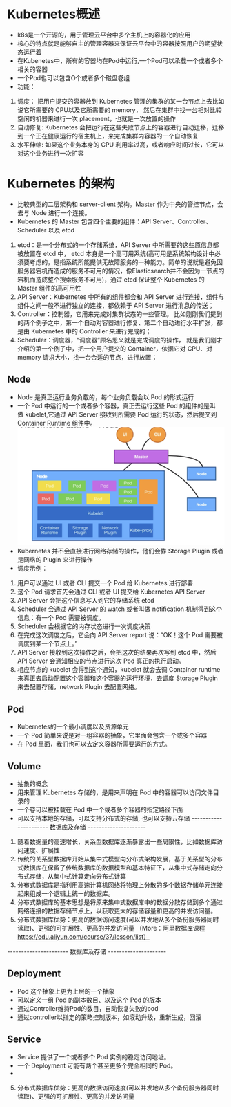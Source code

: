 # Kubernetes概述
* k8s是一个开源的，用于管理云平台中多个主机上的容器化的应用
* 核心的特点就是能够自主的管理容器来保证云平台中的容器按照用户的期望状态运行着
* 在Kubenetes中，所有的容器均在Pod中运行,一个Pod可以承载一个或者多个相关的容器
* 一个Pod也可以包含O个或者多个磁盘卷组
* 功能：
1. 调度： 把用户提交的容器放到 Kubernetes 管理的集群的某一台节点上去比如说它所需要的 CPU以及它所需要的 memory，
然后在集群中找一台相对比较空闲的机器来进行一次 placement，也就是一次放置的操作
2. 自动修复: Kubernetes 会把运行在这些失败节点上的容器进行自动迁移，迁移到一个正在健康运行的宿主机上，来完成集群内容器的一个自动恢复
3. 水平伸缩: 如果这个业务本身的 CPU 利用率过高，或者响应时间过长，它可以对这个业务进行一次扩容

# Kubernetes 的架构
* 比较典型的二层架构和 server-client 架构。Master 作为中央的管控节点，会去与 Node 进行一个连接。
* Kubernetes 的 Master 包含四个主要的组件：API Server、Controller、Scheduler 以及 etcd
1. etcd：是一个分布式的一个存储系统，API Server 中所需要的这些原信息都被放置在 etcd 中，
   etcd 本身是一个高可用系统(高可用是系统架构设计中必须要考虑的，是指系统所能提供无故障服务的一种能力。简单的说就是避免因服务器宕机而造成的服务不可用的情况，像Elasticsearch并不会因为一节点的宕机而造成整个搜索服务不可用)，通过 etcd 保证整个 Kubernetes 的 Master 组件的高可用性
2. API Server：Kubernetes 中所有的组件都会和 API Server 进行连接，组件与组件之间一般不进行独立的连接，都依赖于 API Server 进行消息的传送；
3. Controller：控制器，它用来完成对集群状态的一些管理。
  比如刚刚我们提到的两个例子之中，第一个自动对容器进行修复、第二个自动进行水平扩张，都是由 Kubernetes 中的 Controller 来进行完成的；
4. Scheduler：调度器，“调度器”顾名思义就是完成调度的操作，
  就是我们刚才介绍的第一个例子中，把一个用户提交的 Container，依据它对 CPU、对 memory 请求大小，找一台合适的节点，进行放置；
  
## Node
* Node 是真正运行业务负载的，每个业务负载会以 Pod 的形式运行
* 一个 Pod 中运行的一个或者多个容器，真正去运行这些 Pod 的组件的是叫做 kubelet,它通过 API Server 接收到所需要 Pod 运行的状态，然后提交到Container Runtime 组件中。
![image](https://github.com/surpasslll/Google-Kubernetes-Engine-Class/blob/master/Node.png)
* Kubernetes 并不会直接进行网络存储的操作，他们会靠 Storage Plugin 或者是网络的 Plugin 来进行操作
* 调度示例：
1. 用户可以通过 UI 或者 CLI 提交一个 Pod 给 Kubernetes 进行部署
2. 这个 Pod 请求首先会通过 CLI 或者 UI 提交给 Kubernetes API Server
3. API Server 会把这个信息写入到它的存储系统 etcd
4. Scheduler 会通过 API Server 的 watch 或者叫做 notification 机制得到这个信息：有一个 Pod 需要被调度。
5. Scheduler 会根据它的内存状态进行一次调度决策
6. 在完成这次调度之后，它会向 API Server report 说：“OK！这个 Pod 需要被调度到某一个节点上。”
7. API Server 接收到这次操作之后，会把这次的结果再次写到 etcd 中，然后 API Server 会通知相应的节点进行这次 Pod 真正的执行启动。
8. 相应节点的 kubelet 会得到这个通知，kubelet 就会去调 Container runtime 来真正去启动配置这个容器和这个容器的运行环境，去调度 Storage Plugin 来去配置存储，network Plugin 去配置网络。


## Pod
* Kubernetes的一个最小调度以及资源单元
* 一个 Pod 简单来说是对一组容器的抽象，它里面会包含一个或多个容器
* 在 Pod 里面，我们也可以去定义容器所需要运行的方式。

## Volume
* 抽象的概念
* 用来管理 Kubernetes 存储的，是用来声明在 Pod 中的容器可以访问文件目录的
* 一个卷可以被挂载在 Pod 中一个或者多个容器的指定路径下面
* 可以支持本地的存储，可以支持分布式的存储, 也可以支持云存储
----------------------  数据库及存储  ---------------------
1. 随着数据量的高速增长，关系型数据库逐渐暴露出一些局限性，比如数据库访问速度、扩展性
2. 传统的关系型数据库开始从集中式模型向分布式架构发展，基于关系型的分布式数据库在保留了传统数据库的数据模型和基本特征下，从集中式存储走向分布式存储，从集中式计算走向分布式计算
3. 分布式数据库是指利用高速计算机网络将物理上分散的多个数据存储单元连接起来组成一个逻辑上统一的数据库。
4. 分布式数据库的基本思想是将原来集中式数据库中的数据分散存储到多个通过网络连接的数据存储节点上，以获取更大的存储容量和更高的并发访问量。
5. 分布式数据库优势：更高的数据访问速度(可以并发地从多个备份服务器同时读取)、更强的可扩展性、更高的并发访问量
（More：阿里数据库课程 https://edu.aliyun.com/course/37/lesson/list）

----------------------  数据库及存储  ---------------------

## Deployment
* Pod 这个抽象上更为上层的一个抽象
* 可以定义一组 Pod 的副本数目、以及这个 Pod 的版本
* 通过Controller维持Pod的数目，自动恢复失败的pod
* 通过controller以指定的策略控制版本，如滚动升级，重新生成，回滚

## Service
* Service 提供了一个或者多个 Pod 实例的稳定访问地址。
* 一个 Deployment 可能有两个甚至更多个完全相同的 Pod。
* 

5. 分布式数据库优势：更高的数据访问速度(可以并发地从多个备份服务器同时读取)、更强的可扩展性、更高的并发访问量
